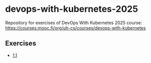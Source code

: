 # devops-with-kubernetes-2025

Repository for exercises of DevOps With Kubernetes 2025 course: https://courses.mooc.fi/org/uh-cs/courses/devops-with-kubernetes

## Exercises

- [1.1](https://github.com/MiguelSombrero/devops-with-kubernetes-2025/tree/1.1/log_output/log-output)